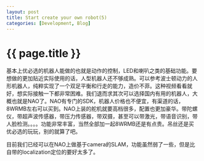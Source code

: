 ```yaml
---
layout: post
title: Start create your own robot(5)
categories: [Development, Blog]
---
```


{{ page.title }}
================
基本上优必选的机器人能做的也就是动作的控制，LED和喇叭之类的基础功能。要想做的更加贴近实际使用的话，人型机器人还不够成熟。可以参考波士顿动力的人形机器人，纯粹实现了一个双足平衡和行走的能力，造价不菲。这种视频看看就好，想实际接触一下都非常困难。我们退而求其次可以选择国内有用的机器人，大概也就是NAO了。NAO有专门的SDK，机器人价格也不便宜，有渠道的话，8WRMB左右可以买到。NAO上装的舵机就要高档很多，配置也更加豪华。带陀螺仪，带超声波传感器，带压力传感器，带双摄，甚至可以带激光，带语音识别，带人脸检测。。。。功能非常丰富，当然全部加一起8WRMB还是有点贵。吊丝还是买优必选的玩玩，别的就算了吧。

目前我们已经可以在NAO上做基于camera的SLAM，功能虽然弱了一些，但是比自带的localization定位的要好太多了。